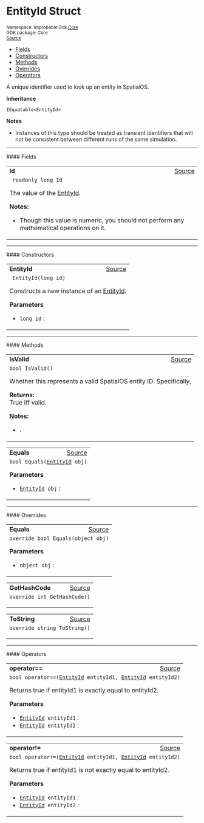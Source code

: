 
# EntityId Struct
<sup>
Namespace: Improbable.Gdk.<a href="{{.Site.BaseURL}}/api/core-index">Core</a><br/>
GDK package: Core<br/>
<a href="https://www.github.com/spatialos/gdk-for-unity/blob/88a422dc255ef1d47ee9385f226ca439f31c000b/workers/unity/Packages/io.improbable.gdk.core/EntityId.cs/#L12">Source</a>
<style>
a code {
                    padding: 0em 0.25em!important;
}
code {
                    background-color: #ffffff!important;
}
</style>
</sup>
<nav id="pageToc" class="page-toc"><ul><li><a href="#fields">Fields</a>
<li><a href="#constructors">Constructors</a>
<li><a href="#methods">Methods</a>
<li><a href="#overrides">Overrides</a>
<li><a href="#operators">Operators</a>
</ul></nav>

</p>



<p>A unique identifier used to look up an entity in SpatialOS. </p>



</p>

<b>Inheritance</b>

<code>IEquatable&lt;EntityId&gt;</code>


</p>

<b>Notes</b>

- Instances of this type should be treated as transient identifiers that will not be consistent between different runs of the same simulation.





</p>
<hr style="width:100%; border-top-color:#d8d8d8" />
#### Fields


</p>




<table width="100%">
    <tr>
        <td style="border-right:none"><a id="id"></a><b>Id</b></td>
        <td style="border-left:none; text-align:right"><a href="https://www.github.com/spatialos/gdk-for-unity/blob/88a422dc255ef1d47ee9385f226ca439f31c000b/workers/unity/Packages/io.improbable.gdk.core/EntityId.cs/#L20">Source</a></td>
    </tr>
    <tr>
        <td colspan="2">
<code> readonly long Id</code></p>
The value of the <a href="{{.Site.BaseURL}}/api/core/entity-id">EntityId</a>.

</p>

<b>Notes:</b>

<ul>
<li>Though this value is numeric, you should not perform any mathematical operations on it. </li>
</ul>


</td>
    </tr>
</table>







</p>
<hr style="width:100%; border-top-color:#d8d8d8" />
#### Constructors


</p>




<table width="100%">
    <tr>
        <td style="border-right:none"><a id="entityid-long"></a><b>EntityId</b></td>
        <td style="border-left:none; text-align:right"><a href="https://www.github.com/spatialos/gdk-for-unity/blob/88a422dc255ef1d47ee9385f226ca439f31c000b/workers/unity/Packages/io.improbable.gdk.core/EntityId.cs/#L25">Source</a></td>
    </tr>
    <tr>
        <td colspan="2">
<code> EntityId(long id)</code></p>
Constructs a new instance of an <a href="{{.Site.BaseURL}}/api/core/entity-id">EntityId</a>.


</p>

<b>Parameters</b>

<ul>
<li><code>long id</code> : </li>
</ul>





</td>
    </tr>
</table>




</p>
<hr style="width:100%; border-top-color:#d8d8d8" />
#### Methods


</p>




<table width="100%">
    <tr>
        <td style="border-right:none"><a id="isvalid"></a><b>IsValid</b></td>
        <td style="border-left:none; text-align:right"><a href="https://www.github.com/spatialos/gdk-for-unity/blob/88a422dc255ef1d47ee9385f226ca439f31c000b/workers/unity/Packages/io.improbable.gdk.core/EntityId.cs/#L34">Source</a></td>
    </tr>
    <tr>
        <td colspan="2">
<code>bool IsValid()</code></p>
Whether this represents a valid SpatialOS entity ID. Specifically,
</p><b>Returns:</b></br>True iff valid.


</p>

<b>Notes:</b>

<ul>
<li>. </li>
</ul>




</td>
    </tr>
</table>


<table width="100%">
    <tr>
        <td style="border-right:none"><a id="equals-entityid"></a><b>Equals</b></td>
        <td style="border-left:none; text-align:right"><a href="https://www.github.com/spatialos/gdk-for-unity/blob/88a422dc255ef1d47ee9385f226ca439f31c000b/workers/unity/Packages/io.improbable.gdk.core/EntityId.cs/#L51">Source</a></td>
    </tr>
    <tr>
        <td colspan="2">
<code>bool Equals(<a href="{{.Site.BaseURL}}/api/core/entity-id">EntityId</a> obj)</code></p>



</p>

<b>Parameters</b>

<ul>
<li><code><a href="{{.Site.BaseURL}}/api/core/entity-id">EntityId</a> obj</code> : </li>
</ul>





</td>
    </tr>
</table>




</p>
<hr style="width:100%; border-top-color:#d8d8d8" />
#### Overrides


</p>




<table width="100%">
    <tr>
        <td style="border-right:none"><a id="equals-object"></a><b>Equals</b></td>
        <td style="border-left:none; text-align:right"><a href="https://www.github.com/spatialos/gdk-for-unity/blob/88a422dc255ef1d47ee9385f226ca439f31c000b/workers/unity/Packages/io.improbable.gdk.core/EntityId.cs/#L40">Source</a></td>
    </tr>
    <tr>
        <td colspan="2">
<code>override bool Equals(object obj)</code></p>



</p>

<b>Parameters</b>

<ul>
<li><code>object obj</code> : </li>
</ul>





</td>
    </tr>
</table>


<table width="100%">
    <tr>
        <td style="border-right:none"><a id="gethashcode"></a><b>GetHashCode</b></td>
        <td style="border-left:none; text-align:right"><a href="https://www.github.com/spatialos/gdk-for-unity/blob/88a422dc255ef1d47ee9385f226ca439f31c000b/workers/unity/Packages/io.improbable.gdk.core/EntityId.cs/#L73">Source</a></td>
    </tr>
    <tr>
        <td colspan="2">
<code>override int GetHashCode()</code></p>






</td>
    </tr>
</table>


<table width="100%">
    <tr>
        <td style="border-right:none"><a id="tostring"></a><b>ToString</b></td>
        <td style="border-left:none; text-align:right"><a href="https://www.github.com/spatialos/gdk-for-unity/blob/88a422dc255ef1d47ee9385f226ca439f31c000b/workers/unity/Packages/io.improbable.gdk.core/EntityId.cs/#L81">Source</a></td>
    </tr>
    <tr>
        <td colspan="2">
<code>override string ToString()</code></p>






</td>
    </tr>
</table>




</p>
<hr style="width:100%; border-top-color:#d8d8d8" />
#### Operators


</p>




<table width="100%">
    <tr>
        <td style="border-right:none"><a id="operator-entityid-entityid"></a><b>operator==</b></td>
        <td style="border-left:none; text-align:right"><a href="https://www.github.com/spatialos/gdk-for-unity/blob/88a422dc255ef1d47ee9385f226ca439f31c000b/workers/unity/Packages/io.improbable.gdk.core/EntityId.cs/#L59">Source</a></td>
    </tr>
    <tr>
        <td colspan="2">
<code>bool operator==(<a href="{{.Site.BaseURL}}/api/core/entity-id">EntityId</a> entityId1, <a href="{{.Site.BaseURL}}/api/core/entity-id">EntityId</a> entityId2)</code></p>
Returns true if entityId1 is exactly equal to entityId2.


</p>

<b>Parameters</b>

<ul>
<li><code><a href="{{.Site.BaseURL}}/api/core/entity-id">EntityId</a> entityId1</code> : </li>
<li><code><a href="{{.Site.BaseURL}}/api/core/entity-id">EntityId</a> entityId2</code> : </li>
</ul>





</td>
    </tr>
</table>


<table width="100%">
    <tr>
        <td style="border-right:none"><a id="operator-entityid-entityid"></a><b>operator!=</b></td>
        <td style="border-left:none; text-align:right"><a href="https://www.github.com/spatialos/gdk-for-unity/blob/88a422dc255ef1d47ee9385f226ca439f31c000b/workers/unity/Packages/io.improbable.gdk.core/EntityId.cs/#L67">Source</a></td>
    </tr>
    <tr>
        <td colspan="2">
<code>bool operator!=(<a href="{{.Site.BaseURL}}/api/core/entity-id">EntityId</a> entityId1, <a href="{{.Site.BaseURL}}/api/core/entity-id">EntityId</a> entityId2)</code></p>
Returns true if entityId1 is not exactly equal to entityId2.


</p>

<b>Parameters</b>

<ul>
<li><code><a href="{{.Site.BaseURL}}/api/core/entity-id">EntityId</a> entityId1</code> : </li>
<li><code><a href="{{.Site.BaseURL}}/api/core/entity-id">EntityId</a> entityId2</code> : </li>
</ul>





</td>
    </tr>
</table>



